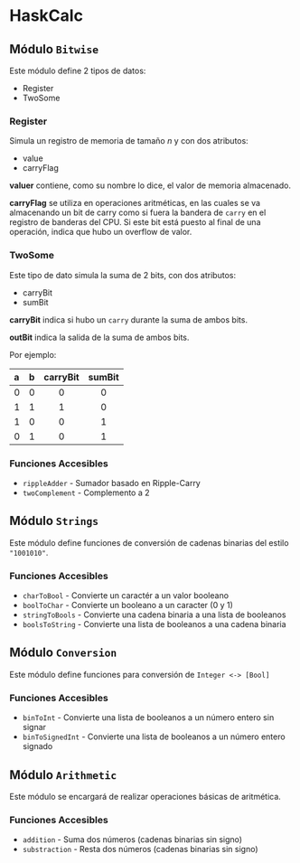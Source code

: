 # HaskCalc

## Módulo `Bitwise`

Este módulo define 2 tipos de datos:

+ Register
+ TwoSome

### Register

Simula un registro de memoria de tamaño _n_ y con dos atributos:

+ value
+ carryFlag

**valuer** contiene, como su nombre lo dice, el valor de memoria almacenado.

**carryFlag** se utiliza en operaciones aritméticas, en las cuales se va almacenando un bit de carry como si fuera la bandera de `carry` en el registro de banderas del CPU.
Si este bit está puesto al final de una operación, indica que hubo un overflow de valor.

### TwoSome

Este tipo de dato simula la suma de 2 bits, con dos atributos:

+ carryBit
+ sumBit

**carryBit** indica si hubo un `carry` durante la suma de ambos bits.

**outBit** indica la salida de la suma de ambos bits.

Por ejemplo:

| a | b | carryBit | sumBit |
|:--|:--|:---------:|:-------:|
| 0 | 0 | 0 | 0 |
| 1 | 1 | 1 | 0 |
| 1 | 0 | 0 | 1 |
| 0 | 1 | 0 | 1 |

### Funciones Accesibles

+ `rippleAdder` - Sumador basado en Ripple-Carry
+ `twoComplement` - Complemento a 2

## Módulo `Strings`

Este módulo define funciones de conversión de cadenas binarias del estilo `"1001010"`.

### Funciones Accesibles

+ `charToBool` - Convierte un caractér a un valor booleano
+ `boolToChar` - Convierte un booleano a un caracter (0 y 1)
+ `stringToBools` - Convierte una cadena binaria a una lista de booleanos
+ `boolsToString` - Convierte una lista de booleanos a una cadena binaria

## Módulo `Conversion`

Este módulo define funciones para conversión de `Integer <-> [Bool]`

### Funciones Accesibles

+ `binToInt` - Convierte una lista de booleanos a un número entero sin signar
+ `binToSignedInt` - Convierte una lista de booleanos a un número entero signado

## Módulo `Arithmetic`

Este módulo se encargará de realizar operaciones básicas de aritmética.

### Funciones Accesibles

+ `addition` - Suma dos números (cadenas binarias sin signo)
+ `substraction` - Resta dos números (cadenas binarias sin signo)
